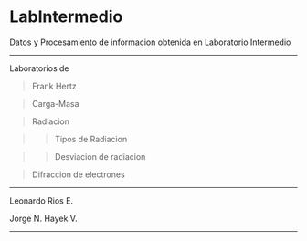 LabIntermedio
=============

Datos y Procesamiento de informacion obtenida en Laboratorio Intermedio

----------------------------

Laboratorios de 

>Frank Hertz

>Carga-Masa

>Radiacion

>>Tipos de Radiacion

>>Desviacion de radiacion

>Difraccion de electrones

_____________________
Leonardo Rios E.

Jorge N. Hayek V.
_____________________

